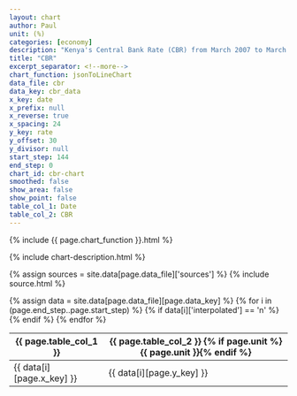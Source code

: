 ```yaml
---
layout: chart
author: Paul
unit: (%)
categories: [economy]
description: "Kenya's Central Bank Rate (CBR) from March 2007 to March 2019."
title: "CBR"
excerpt_separator: <!--more-->
chart_function: jsonToLineChart
data_file: cbr
data_key: cbr_data
x_key: date
x_prefix: null
x_reverse: true
x_spacing: 24
y_key: rate
y_offset: 30
y_divisor: null
start_step: 144
end_step: 0
chart_id: cbr-chart
smoothed: false
show_area: false
show_point: false
table_col_1: Date
table_col_2: CBR
---
```


<div class="ct-chart ct-minor-sixth" id="{{ page.chart_id }}"></div>

{% include {{ page.chart_function }}.html %}

{% include chart-description.html %}

<!--more-->

{% assign sources = site.data[page.data_file]['sources'] %}
{% include source.html %}

<div class="data-table table-responsive">
    {% assign data = site.data[page.data_file][page.data_key] %}
    <table class="table">
        <thead>
            <tr>
                <th scope="col">{{ page.table_col_1 }}</th>
                <th scope="col">{{ page.table_col_2 }} {% if page.unit %}{{ page.unit }}{% endif %}</th>
            </tr>
        </thead>
        <tbody>
            {% for i in (page.end_step..page.start_step) %}
                {% if data[i]['interpolated'] == 'n' %}
                    <tr>
                        <td>{{ data[i][page.x_key] }} </td>
                        <td>{{ data[i][page.y_key] }}</td>
                    </tr>
                {% endif %}
            {% endfor %}
        </tbody>
    </table>
</div>